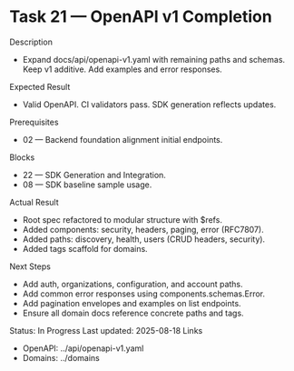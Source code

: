 <!--
File: 21-openapi-v1-completion.md
Purpose: Complete OpenAPI v1 to cover mandatory pages and backend
endpoints. Include headers (ETag, If-Match, Idempotency-Key), RFC7807,
examples, and tags per domain. All Rights Reserved. Arodi Emmanuel
-->
# Task 21 — OpenAPI v1 Completion

Description
- Expand docs/api/openapi-v1.yaml with remaining paths and schemas.
  Keep v1 additive. Add examples and error responses.

Expected Result
- Valid OpenAPI. CI validators pass. SDK generation reflects updates.

Prerequisites
- 02 — Backend foundation alignment initial endpoints.

Blocks
- 22 — SDK Generation and Integration.
- 08 — SDK baseline sample usage.

Actual Result
- Root spec refactored to modular structure with $refs.
- Added components: security, headers, paging, error (RFC7807).
- Added paths: discovery, health, users (CRUD headers, security).
- Added tags scaffold for domains.

Next Steps
- Add auth, organizations, configuration, and account paths.
- Add common error responses using components.schemas.Error.
- Add pagination envelopes and examples on list endpoints.
- Ensure all domain docs reference concrete paths and tags.

Status: In Progress
Last updated: 2025-08-18
Links
- OpenAPI: ../api/openapi-v1.yaml
- Domains: ../domains
